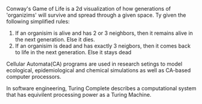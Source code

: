 Conway's Game of Life is a 2d visualization of how generations of 'organizims' will survive and spread through a given space. Ty given the following simplified rules: 
1. If an organisim is alive and has 2 or 3 neighbors, then it remains alive in the next generation. Else it dies.
2. If an organisim is dead and has exactly 3 neigbors, then it comes back to life in the next generation. Else it stays dead

Cellular Automata(CA) programs are used in research setings to model ecological, epidemiological and chemical simulations as well as CA-based computer processors. 

In software engineering, Turing Complete describes a computational system that has equivilent processing power as a Turing Machine. 

